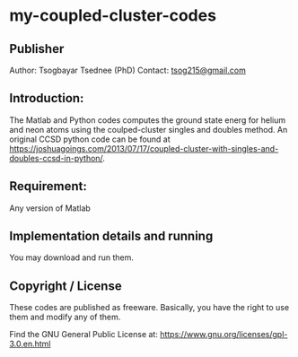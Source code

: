 # my-coupled-cluster-codes
## Publisher
Author: Tsogbayar Tsednee (PhD)
Contact: tsog215@gmail.com

## Introduction: 

The Matlab and Python codes computes the ground state energ for helium and neon atoms using the coulped-cluster singles and doubles method. 
An original CCSD python code can be found at https://joshuagoings.com/2013/07/17/coupled-cluster-with-singles-and-doubles-ccsd-in-python/.

## Requirement: 
Any version of Matlab 

## Implementation details and running

You may download and run them. 

## Copyright / License 

These codes are published as freeware. Basically, you have the right to use them and modify any of them. 

Find the GNU General Public License at:
https://www.gnu.org/licenses/gpl-3.0.en.html
